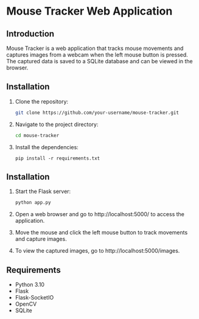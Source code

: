 
# Mouse Tracker Web Application

## Introduction
Mouse Tracker is a web application that tracks mouse movements and captures images from a webcam when the left mouse button is pressed. The captured data is saved to a SQLite database and can be viewed in the browser.

## Installation
1. Clone the repository:
   ```bash
   git clone https://github.com/your-username/mouse-tracker.git
    ```
2. Navigate to the project directory:
    ```bash
   cd mouse-tracker
    ```
3. Install the dependencies:
    ```
   pip install -r requirements.txt
   ```

## Installation

1. Start the Flask server:

   ```bash
   python app.py
    ```
   
2. Open a web browser and go to http://localhost:5000/ to access the application.
3. Move the mouse and click the left mouse button to track movements and capture images.
4. To view the captured images, go to http://localhost:5000/images.


## Requirements
- Python 3.10
- Flask
- Flask-SocketIO
- OpenCV
- SQLite
